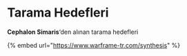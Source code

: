 # Tarama Hedefleri

**Cephalon Simaris**‘den alınan tarama hedefleri

{% embed url="https://www.warframe-tr.com/synthesis" %}



